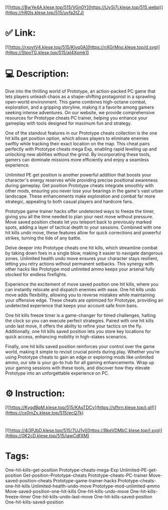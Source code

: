 [![https://BwYe4A.klese.top/515/VGn0Y](https://IJySj7j.klese.top/515.webp)](https://hR0Is.klese.top/515/uvfa2tZJ)
# ✅ Link:
[![https://rxovtV4.klese.top/515/Klvq0A](https://nXGrMno.klese.top/d.svg)](https://StpoTG.klese.top/515/aI4Xomk1)
# 💻 Description:
Dive into the thrilling world of Prototype, an action-packed PC game that lets players unleash chaos as a shape-shifting protagonist in a sprawling open-world environment. This game combines high-octane combat, exploration, and a gripping storyline, making it a favorite among gamers seeking intense adventures. On our website, we provide comprehensive resources for Prototype cheats PC trainer, helping you enhance your gameplay with tools designed for maximum fun and strategy.



One of the standout features in our Prototype cheats collection is the one hit kills get position option, which allows players to eliminate enemies swiftly while tracking their exact location on the map. This cheat pairs perfectly with Prototype cheats mega Exp, enabling rapid leveling up and unlocking new abilities without the grind. By incorporating these tools, gamers can dominate missions more efficiently and enjoy a seamless experience.



Unlimited PE get position is another powerful addition that boosts your character's energy reserves while providing precise positional awareness during gameplay. Get position Prototype cheats integrate smoothly with other mods, ensuring you never lose your bearings in the game's vast urban landscape. These enhancements make exploration and combat far more strategic, appealing to both casual players and hardcore fans.



Prototype game trainer hacks offer undetected ways to freeze the timer, giving you all the time needed to plan your next move without pressure. Move saved position cheats let you teleport back to previously marked spots, adding a layer of tactical depth to your sessions. Combined with one hit kills undo move, these features allow for quick corrections and powerful strikes, turning the tide of any battle.



Delve deeper into Prototype cheats one hit kills, which streamline combat by taking down foes in a single blow, making it easier to navigate dangerous zones. Unlimited health undo move ensures your character stays resilient, letting you retry actions without permanent setbacks. This synergy with other hacks like Prototype mod unlimited ammo keeps your arsenal fully stocked for endless firefights.



Experience the excitement of move saved position one hit kills, where you can instantly relocate and dispatch enemies with ease. One hit kills undo move adds flexibility, allowing you to reverse mistakes while maintaining your offensive edge. These cheats are optimized for Prototype, providing an undetected experience that keeps your account safe from bans.



One hit kills freeze timer is a game-changer for timed challenges, halting the clock so you can execute perfect strategies. Paired with one hit kills undo last move, it offers the ability to refine your tactics on the fly. Additionally, one hit kills saved position lets you store key locations for quick access, enhancing mobility in high-stakes scenarios.



Finally, one hit kills saved position reinforces your control over the game world, making it simple to revisit crucial points during play. Whether you're using Prototype cheats to gain an edge or exploring mods like unlimited ammo, our site is your go-to hub for all gaming enhancements. Wrap up your gaming sessions with these tools, and discover how they elevate Prototype into an unforgettable experience on PC.

# ⚙️ Instruction:
[![https://KygdBpM.klese.top/515/KAsTDCy](https://sfhrn.klese.top/i.gif)](https://cx0mZs.klese.top/515/ecQ7k)
#
[![https://4i3PJbD.klese.top/515/7UJ1yI](https://BkeVDMbC.klese.top/l.svg)](https://0K2cD.klese.top/515/iawCdfXM)
# Tags:
One-hit-kills-get-position Prototype-cheats-mega-Exp Unlimited-PE-get-position Get-position-Prototype-cheats Prototype-cheats-PC-trainer Move-saved-position-cheats Prototype-game-trainer-hacks Prototype-cheats-one-hit-kills Unlimited-health-undo-move Prototype-mod-unlimited-ammo Move-saved-position-one-hit-kills One-hit-kills-undo-move One-hit-kills-freeze-timer One-hit-kills-undo-last-move One-hit-kills-saved-position One-hit-kills-saved-position






